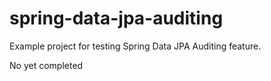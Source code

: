 # spring-data-jpa-auditing
Example project for testing Spring Data JPA Auditing feature.

No yet completed
